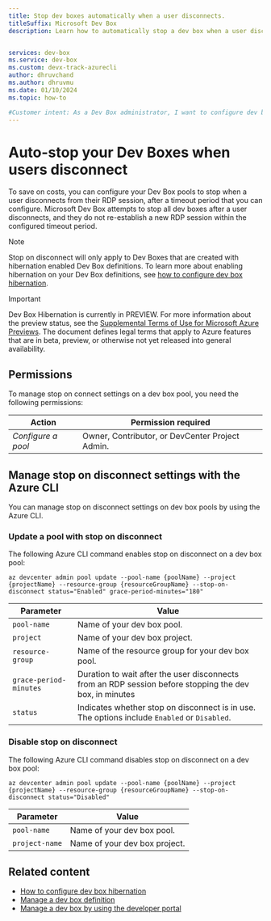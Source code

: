 ```yaml
---
title: Stop dev boxes automatically when a user disconnects.
titleSuffix: Microsoft Dev Box
description: Learn how to automatically stop a dev box when a user disconnects by configuring the auto stop setting on the Dev Box Pool.


services: dev-box
ms.service: dev-box
ms.custom: devx-track-azurecli
author: dhruvchand
ms.author: dhruvmu
ms.date: 01/10/2024
ms.topic: how-to

#Customer intent: As a Dev Box administrator, I want to configure dev boxes to stop when a user disconnects so that I can control costs.
---
```


# Auto-stop your Dev Boxes when users disconnect


To save on costs, you can configure your Dev Box pools to stop when a user disconnects from their RDP session, after a timeout period that you can configure. Microsoft Dev Box attempts to stop all dev boxes after a user disconnects, and they do not re-establish a new RDP session within the configured timeout period.


> [!NOTE]
> Stop on disconnect will only apply to Dev Boxes that are created with hibernation enabled Dev Box definitions. To learn more about enabling hibernation on your Dev Box definitions, see  [how to configure dev box hibernation](./how-to-configure-dev-box-hibernation.md).  

> [!IMPORTANT]
> Dev Box Hibernation is currently in PREVIEW.
> For more information about the preview status, see the [Supplemental Terms of Use for Microsoft Azure Previews](https://azure.microsoft.com/support/legal/preview-supplemental-terms/). The document defines legal terms that apply to Azure features that are in beta, preview, or otherwise not yet released into general availability.

## Permissions

To manage stop on connect settings on a dev box pool, you need the following permissions:

| Action | Permission required |
|---|---|
| _Configure a pool_ | Owner, Contributor, or DevCenter Project Admin. |


## Manage stop on disconnect settings with the Azure CLI

You can manage stop on disconnect settings on dev box pools by using the Azure CLI.


### Update a pool with stop on disconnect

The following Azure CLI command enables stop on disconnect on a dev box pool:

```azurecli
az devcenter admin pool update --pool-name {poolName} --project {projectName} --resource-group {resourceGroupName} --stop-on-disconnect status="Enabled" grace-period-minutes="180"
```

| Parameter | Value |
|---|---|
| `pool-name` | Name of your dev box pool. |
| `project` | Name of your dev box project. |
| `resource-group` | Name of the resource group for your dev box pool. |
| `grace-period-minutes` | Duration to wait after the user disconnects from an RDP session before stopping the dev box, in minutes|
| `status` | Indicates whether stop on disconnect is in use. The options include `Enabled` or `Disabled`. |

### Disable stop on disconnect

The following Azure CLI command disables stop on disconnect on a dev box pool:

```azurecli
az devcenter admin pool update --pool-name {poolName} --project {projectName} --resource-group {resourceGroupName} --stop-on-disconnect status="Disabled" 
```

| Parameter | Value |
|---|---|
| `pool-name` | Name of your dev box pool. |
| `project-name` | Name of your dev box project. |

## Related content
- [How to configure dev box hibernation](./how-to-configure-dev-box-hibernation.md)
- [Manage a dev box definition](./how-to-manage-dev-box-definitions.md)
- [Manage a dev box by using the developer portal](./how-to-create-dev-boxes-developer-portal.md)

